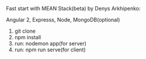 Fast start with MEAN Stack(beta) by Denys Arkhipenko:

Angular 2,
Expresss,
Node,
MongoDB(optional)

1. git clone
2. npm install
3. run: nodemon app(for server)
4. run: npm run serve(for client)
